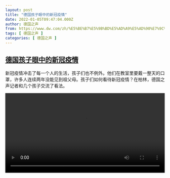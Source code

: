 ```yaml
---
layout: post
title: "德国孩子眼中的新冠疫情"
date: 2022-01-05T09:47:04.000Z
author: 德国之声
from: https://www.dw.com/zh/%E5%BE%B7%E5%9B%BD%E5%AD%A9%E5%AD%90%E7%9C%BC%E4%B8%AD%E7%9A%84%E6%96%B0%E5%86%A0%E7%96%AB%E6%83%85/a-60329790
tags: [ 德国之声 ]
categories: [ 德国之声 ]
---
```

<!--1641376024000-->
[德国孩子眼中的新冠疫情](https://www.dw.com/zh/%E5%BE%B7%E5%9B%BD%E5%AD%A9%E5%AD%90%E7%9C%BC%E4%B8%AD%E7%9A%84%E6%96%B0%E5%86%A0%E7%96%AB%E6%83%85/a-60329790)
------

<div>
<p>新冠疫情冲击了每一个人的生活，孩子们也不例外。他们在教室里要戴一整天的口罩，许多人连续两年没能见到祖父母。孩子们如何看待新冠疫情？在柏林，德国之声记者和几个孩子交流了看法。</small></p><video src="https://tvdownloaddw-a.akamaihd.net/dwtv_video/flv/vdt_zh/2022/bchi220104_002_coronakids_01r_sd_sor.mp4" controls style="width:100%"></video>
</div>
